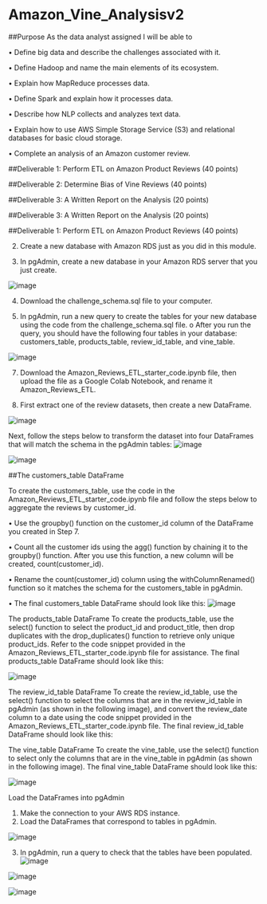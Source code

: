 # Amazon_Vine_Analysisv2

##Purpose
As the data analyst assigned I will be able to
 
   •	Define big data and describe the challenges associated with it.

  •	Define Hadoop and name the main elements of its ecosystem.

  •	Explain how MapReduce processes data.

  •	Define Spark and explain how it processes data.

  •	Describe how NLP collects and analyzes text data.

  •	Explain how to use AWS Simple Storage Service (S3) and relational databases for basic cloud storage.

  •	Complete an analysis of an Amazon customer review.



##Deliverable 1: Perform ETL on Amazon Product Reviews (40 points)

##Deliverable 2: Determine Bias of Vine Reviews (40 points)

##Deliverable 3: A Written Report on the Analysis (20 points)

##Deliverable 3: A Written Report on the Analysis (20 points)



##Deliverable 1: Perform ETL on Amazon Product Reviews (40 points)

2.	Create a new database with Amazon RDS just as you did in this module.

3.	In pgAdmin, create a new database in your Amazon RDS server that you just create.

![image](https://user-images.githubusercontent.com/117233641/232491344-f6ebbc9e-46fa-4073-8d8e-773dc2c7f490.png)

4.	Download the challenge_schema.sql file to your computer.

5.	In pgAdmin, run a new query to create the tables for your new database using the code from the challenge_schema.sql file.
   o	After you run the query, you should have the following four tables in your database: customers_table, products_table, review_id_table, and vine_table.

![image](https://user-images.githubusercontent.com/117233641/232491611-b143a11d-fb8a-487b-81a4-29351a962160.png)

7.	Download the Amazon_Reviews_ETL_starter_code.ipynb file, then upload the file as a Google Colab Notebook, and rename it Amazon_Reviews_ETL.


8.	First extract one of the review datasets, then create a new DataFrame.

![image](https://user-images.githubusercontent.com/117233641/232491692-adb20561-eedc-451e-944e-a6b44030fd33.png)

Next, follow the steps below to transform the dataset into four DataFrames that will match the schema in the pgAdmin tables:
![image](https://user-images.githubusercontent.com/117233641/232492051-828f6f45-c79d-49df-98ba-57bc1e854637.png)

![image](https://user-images.githubusercontent.com/117233641/232492095-35aac716-2920-473a-b572-7d66c0db0a76.png)


##The customers_table DataFrame

To create the customers_table, use the code in the Amazon_Reviews_ETL_starter_code.ipynb file and follow the steps below to aggregate the reviews by customer_id.

 •	Use the groupby() function on the customer_id column of the DataFrame you created in Step 7.

 •	Count all the customer ids using the agg() function by chaining it to the groupby() function. After you use this function, a new column will be created, count(customer_id).

 •	Rename the count(customer_id) column using the withColumnRenamed() function so it matches the schema for the customers_table in pgAdmin.

 •	The final customers_table DataFrame should look like this:
![image](https://user-images.githubusercontent.com/117233641/232493012-3df57187-6768-45b3-ab8c-bcd02c01e535.png)


The products_table DataFrame
To create the products_table, use the select() function to select the product_id and product_title, then drop duplicates with the drop_duplicates() function to retrieve only unique product_ids. Refer to the code snippet provided in the Amazon_Reviews_ETL_starter_code.ipynb file for assistance.
The final products_table DataFrame should look like this:

![image](https://user-images.githubusercontent.com/117233641/232493948-f5e5879a-28f3-43f0-8fe1-c187b2c96cdd.png)


The review_id_table DataFrame
To create the review_id_table, use the select() function to select the columns that are in the review_id_table in pgAdmin (as shown in the following image), and convert the review_date column to a date using the code snippet provided in the Amazon_Reviews_ETL_starter_code.ipynb file.
The final review_id_table DataFrame should look like this:
 
The vine_table DataFrame
To create the vine_table, use the select() function to select only the columns that are in the vine_table in pgAdmin (as shown in the following image).
The final vine_table DataFrame should look like this:
 
 ![image](https://user-images.githubusercontent.com/117233641/232518943-fab3c947-5a9d-4b1d-891f-b85b35bf08e9.png)

Load the DataFrames into pgAdmin
1.	Make the connection to your AWS RDS instance.
2.	Load the DataFrames that correspond to tables in pgAdmin.

![image](https://user-images.githubusercontent.com/117233641/232626552-1b212aeb-7162-45f8-a66f-abd7505810ae.png)


3.	In pgAdmin, run a query to check that the tables have been populated.
![image](https://user-images.githubusercontent.com/117233641/232627074-96b0e6a3-af98-466e-b785-1b7441712ac2.png)


![image](https://user-images.githubusercontent.com/117233641/232626980-3272c615-305b-4202-ac31-2f4f7925199d.png)


![image](https://user-images.githubusercontent.com/117233641/232626894-962304a0-6c4c-4190-b2b7-b3bd10282fe8.png)



